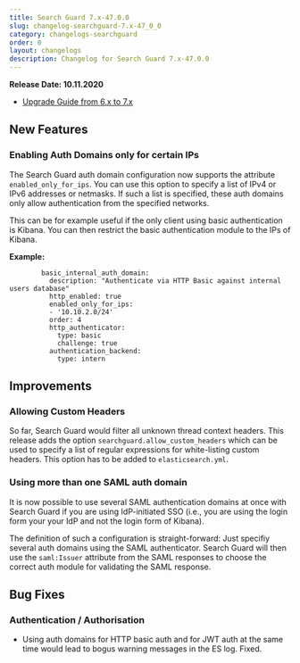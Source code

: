```yaml
---
title: Search Guard 7.x-47.0.0
slug: changelog-searchguard-7.x-47_0_0
category: changelogs-searchguard
order: 0
layout: changelogs
description: Changelog for Search Guard 7.x-47.0.0	
---
```


<!--- Copyright 2020 floragunn GmbH -->

**Release Date: 10.11.2020**

* [Upgrade Guide from 6.x to 7.x](../_docs_installation/installation_upgrading_6_7.md)

## New Features



### Enabling Auth Domains only for certain IPs

The Search Guard auth domain configuration now supports the attribute `enabled_only_for_ips`. You can use this option to specify a list of IPv4 or IPv6 addresses or netmasks. If such a list is specified, these auth domains only allow authentication from the specified networks.

This can be for example useful if the only client using basic authentication is Kibana. You can then restrict the basic authentication module to the IPs of Kibana. 

**Example:**

```
        basic_internal_auth_domain: 
          description: "Authenticate via HTTP Basic against internal users database"
          http_enabled: true
          enabled_only_for_ips:
          - '10.10.2.0/24' 
          order: 4
          http_authenticator:
            type: basic
            challenge: true
          authentication_backend:
            type: intern
```


## Improvements



### Allowing Custom Headers

So far, Search Guard would filter all unknown thread context headers. This release adds the option `searchguard.allow_custom_headers` which can be used to specify a list of regular expressions for white-listing custom headers. This option has to be added to `elasticsearch.yml`. 


### Using more than one SAML auth domain

It is now possible to use several SAML authentication domains at once with Search Guard if you are using IdP-initiated SSO (i.e., you are using the login form your your IdP and not the login form of Kibana).

The definition of such a configuration is straight-forward: Just specifiy several auth domains using the SAML authenticator. Search Guard will then use the `saml:Issuer` attribute from the SAML responses to choose the correct auth module for validating the SAML response.


## Bug Fixes



### Authentication / Authorisation

* Using auth domains for HTTP basic auth and for JWT auth at the same time would lead to bogus warning messages in the ES log. Fixed.
<p />


